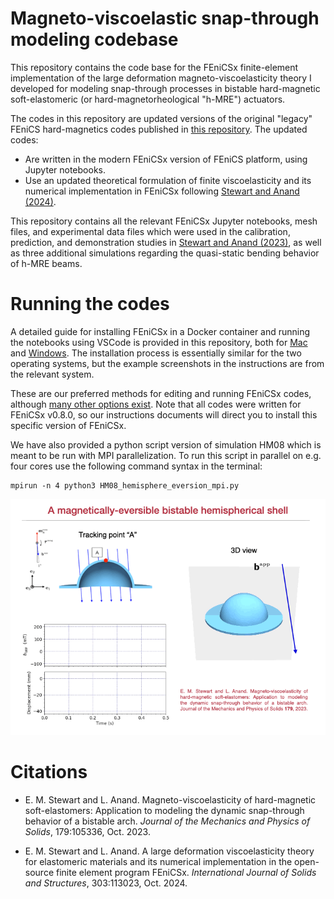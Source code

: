 # Magneto-viscoelastic snap-through modeling codebase

This repository contains the code base for the FEniCSx finite-element implementation of the large deformation magneto-viscoelasticity theory I developed for modeling snap-through processes in bistable hard-magnetic soft-elastomeric (or hard-magnetorheological "h-MRE") actuators. 

The codes in this repository are updated versions of the original "legacy" FEniCS hard-magnetics codes published in [this repository](https://github.com/ericstewart36/hardmagnetics/). The updated codes: 
- Are written in the modern FEniCSx version of FEniCS platform, using Jupyter notebooks.
- Use an updated theoretical formulation of finite viscoelasticity and its numerical implementation in FEniCSx following [Stewart and Anand (2024)](https://doi.org/10.1016/j.ijsolstr.2024.113023). 

This repository contains all the relevant FEniCSx Jupyter notebooks, mesh files, and experimental data files which were used in the calibration, prediction, and demonstration studies in [Stewart and Anand (2023)](https://doi.org/10.1016/j.jmps.2023.105366), as well as three additional simulations regarding the quasi-static bending behavior of h-MRE beams. 

# Running the codes

A detailed guide for installing FEniCSx in a Docker container and running the notebooks using VSCode is provided in this repository, both for [Mac](https://github.com/ericstewart36/finite_viscoelasticity/blob/main/FEniCSx_v08_Docker_install_mac.pdf) and [Windows](https://github.com/ericstewart36/finite_viscoelasticity/blob/main/FEniCSx_v08_Docker_install_windows.pdf). The installation process is essentially similar for the two operating systems, but the example screenshots in the instructions are from the relevant system.

These are our preferred methods for editing and running FEniCSx codes, although [many other options exist](https://fenicsproject.org/download/). Note that all codes were written for FEniCSx v0.8.0, so our instructions documents will direct you to install this specific version of FEniCSx.

We have also provided a python script version of simulation HM08 which is meant to be run with MPI parallelization. To run this script in parallel on e.g. four cores use the following command syntax in the terminal:  

```
mpirun -n 4 python3 HM08_hemisphere_eversion_mpi.py
```

![](https://github.com/ericstewart36/hardmagnetics/blob/main/example_animation.gif)

# Citations

- E. M. Stewart and L. Anand. Magneto-viscoelasticity of hard-magnetic soft-elastomers: Application to modeling the dynamic snap-through behavior of a bistable arch. *Journal of the Mechanics and Physics of Solids*, 179:105336, Oct. 2023.

- E. M. Stewart and L. Anand. A large deformation viscoelasticity theory for elastomeric materials and its numerical implementation in the open-source finite element program FEniCSx. *International Journal of Solids and Structures*, 303:113023, Oct. 2024.
